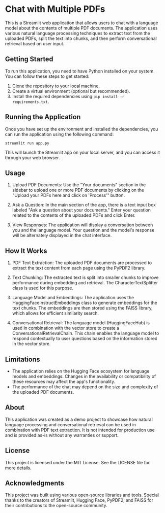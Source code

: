 
# Chat with Multiple PDFs

This is a Streamlit web application that allows users to chat with a language model about the contents of multiple PDF documents. The application uses various natural language processing techniques to extract text from the uploaded PDFs, split the text into chunks, and then perform conversational retrieval based on user input.

## Getting Started

To run this application, you need to have Python installed on your system. You can follow these steps to get started:

1. Clone the repository to your local machine.
2. Create a virtual environment (optional but recommended).
3. Install the required dependencies using `pip install -r requirements.txt`.

## Running the Application

Once you have set up the environment and installed the dependencies, you can run the application using the following command:

```
streamlit run app.py
```

This will launch the Streamlit app on your local server, and you can access it through your web browser.

## Usage

1. Upload PDF Documents: Use the "Your documents" section in the sidebar to upload one or more PDF documents by clicking on the "Upload your PDFs here and click on 'Process'" button.

2. Ask a Question: In the main section of the app, there is a text input box labeled "Ask a question about your documents." Enter your question related to the contents of the uploaded PDFs and click Enter.

3. View Responses: The application will display a conversation between you and the language model. Your question and the model's response will be alternately displayed in the chat interface.

## How It Works

1. PDF Text Extraction: The uploaded PDF documents are processed to extract the text content from each page using the PyPDF2 library.

2. Text Chunking: The extracted text is split into smaller chunks to improve performance during embedding and retrieval. The CharacterTextSplitter class is used for this purpose.

3. Language Model and Embeddings: The application uses the HuggingFaceInstructEmbeddings class to generate embeddings for the text chunks. The embeddings are then stored using the FAISS library, which allows for efficient similarity search.

4. Conversational Retrieval: The language model (HuggingFaceHub) is used in combination with the vector store to create a ConversationalRetrievalChain. This chain enables the language model to respond contextually to user questions based on the information stored in the vector store.

## Limitations

- The application relies on the Hugging Face ecosystem for language models and embeddings. Changes in the availability or compatibility of these resources may affect the app's functionality.
- The performance of the chat may depend on the size and complexity of the uploaded PDF documents.

## About

This application was created as a demo project to showcase how natural language processing and conversational retrieval can be used in combination with PDF text extraction. It is not intended for production use and is provided as-is without any warranties or support.

## License

This project is licensed under the MIT License. See the LICENSE file for more details.

## Acknowledgments

This project was built using various open-source libraries and tools. Special thanks to the creators of Streamlit, Hugging Face, PyPDF2, and FAISS for their contributions to the open-source community.
